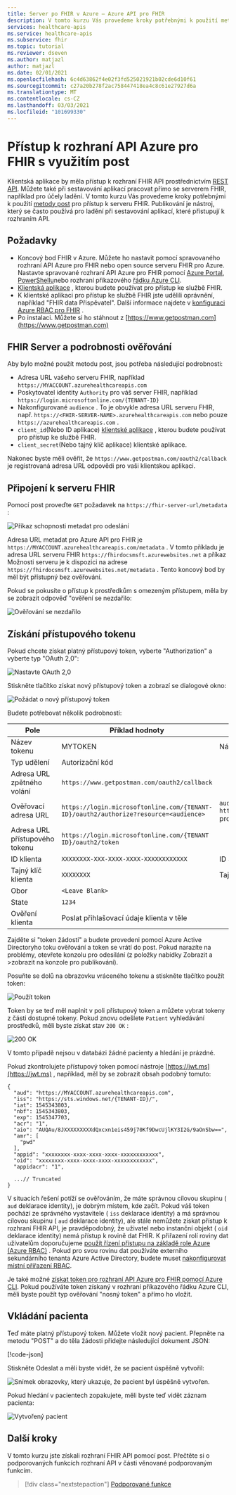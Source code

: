 ```yaml
---
title: Server po FHIR v Azure – Azure API pro FHIR
description: V tomto kurzu Vás provedeme kroky potřebnými k použití metody post pro přístup k serveru FHIR. Post je užitečné pro ladění aplikací, které přistupují k rozhraním API.
services: healthcare-apis
ms.service: healthcare-apis
ms.subservice: fhir
ms.topic: tutorial
ms.reviewer: dseven
ms.author: matjazl
author: matjazl
ms.date: 02/01/2021
ms.openlocfilehash: 6c4d63862f4e02f3fd525021921b02cde6d10f61
ms.sourcegitcommit: c27a20b278f2ac758447418ea4c8c61e27927d6a
ms.translationtype: MT
ms.contentlocale: cs-CZ
ms.lasthandoff: 03/03/2021
ms.locfileid: "101699330"
---
```

# <a name="access-azure-api-for-fhir-with-postman"></a>Přístup k rozhraní API Azure pro FHIR s využitím post

Klientská aplikace by měla přístup k rozhraní FHIR API prostřednictvím [REST API](https://www.hl7.org/fhir/http.html). Můžete také při sestavování aplikací pracovat přímo se serverem FHIR, například pro účely ladění. V tomto kurzu Vás provedeme kroky potřebnými k použití [metody post](https://www.getpostman.com/) pro přístup k serveru FHIR. Publikování je nástroj, který se často používá pro ladění při sestavování aplikací, které přistupují k rozhraním API.

## <a name="prerequisites"></a>Požadavky

- Koncový bod FHIR v Azure. Můžete ho nastavit pomocí spravovaného rozhraní API Azure pro FHIR nebo open source serveru FHIR pro Azure. Nastavte spravované rozhraní API Azure pro FHIR pomocí [Azure Portal](fhir-paas-portal-quickstart.md), [PowerShellu](fhir-paas-powershell-quickstart.md)nebo rozhraní příkazového [řádku Azure CLI](fhir-paas-cli-quickstart.md).
- [Klientská aplikace](register-confidential-azure-ad-client-app.md) , kterou budete používat pro přístup ke službě FHIR.
- K klientské aplikaci pro přístup ke službě FHIR jste udělili oprávnění, například "FHIR data Přispěvatel". Další informace najdete v [konfiguraci Azure RBAC pro FHIR](./configure-azure-rbac.md) .
- Po instalaci. Můžete si ho stáhnout z [https://www.getpostman.com](https://www.getpostman.com)

## <a name="fhir-server-and-authentication-details"></a>FHIR Server a podrobnosti ověřování

Aby bylo možné použít metodu post, jsou potřeba následující podrobnosti:

- Adresa URL vašeho serveru FHIR, například `https://MYACCOUNT.azurehealthcareapis.com`
- Poskytovatel identity `Authority` pro váš server FHIR, například `https://login.microsoftonline.com/{TENANT-ID}`
- Nakonfigurované `audience` . To je obvykle adresa URL serveru FHIR, např. `https://<FHIR-SERVER-NAME>.azurehealthcareapis.com` nebo pouze `https://azurehealthcareapis.com` .
- `client_id`(Nebo ID aplikace) [klientské aplikace](register-confidential-azure-ad-client-app.md) , kterou budete používat pro přístup ke službě FHIR.
- `client_secret`(Nebo tajný klíč aplikace) klientské aplikace.

Nakonec byste měli ověřit, že `https://www.getpostman.com/oauth2/callback` je registrovaná adresa URL odpovědi pro vaši klientskou aplikaci.

## <a name="connect-to-fhir-server"></a>Připojení k serveru FHIR

Pomocí post proveďte `GET` požadavek na `https://fhir-server-url/metadata` :

![Příkaz schopnosti metadat pro odeslání](media/tutorial-postman/postman-metadata.png)

Adresa URL metadat pro Azure API pro FHIR je `https://MYACCOUNT.azurehealthcareapis.com/metadata` . V tomto příkladu je adresa URL serveru FHIR `https://fhirdocsmsft.azurewebsites.net` a příkaz Možnosti serveru je k dispozici na adrese `https://fhirdocsmsft.azurewebsites.net/metadata` . Tento koncový bod by měl být přístupný bez ověřování.

Pokud se pokusíte o přístup k prostředkům s omezeným přístupem, měla by se zobrazit odpověď "ověření se nezdařilo:

![Ověřování se nezdařilo](media/tutorial-postman/postman-authentication-failed.png)

## <a name="obtaining-an-access-token"></a>Získání přístupového tokenu

Pokud chcete získat platný přístupový token, vyberte "Authorization" a vyberte typ "OAuth 2,0":

![Nastavte OAuth 2,0](media/tutorial-postman/postman-select-oauth2.png)

Stiskněte tlačítko získat nový přístupový token a zobrazí se dialogové okno:

![Požádat o nový přístupový token](media/tutorial-postman/postman-request-token.png)

Budete potřebovat několik podrobností:

| Pole                 | Příklad hodnoty                                                                                                   | Komentář                    |
|-----------------------|-----------------------------------------------------------------------------------------------------------------|----------------------------|
| Název tokenu            | MYTOKEN                                                                                                         | Název, který zvolíte          |
| Typ udělení            | Autorizační kód                                                                                              |                            |
| Adresa URL zpětného volání          | `https://www.getpostman.com/oauth2/callback`                                                                      |                            |
| Ověřovací adresa URL              | `https://login.microsoftonline.com/{TENANT-ID}/oauth2/authorize?resource=<audience>` | `audience` je `https://MYACCOUNT.azurehealthcareapis.com` pro Azure API pro FHIR |
| Adresa URL přístupového tokenu      | `https://login.microsoftonline.com/{TENANT ID}/oauth2/token`                                                      |                            |
| ID klienta             | `XXXXXXXX-XXX-XXXX-XXXX-XXXXXXXXXXXX`                                                                            | ID aplikace             |
| Tajný klíč klienta         | `XXXXXXXX`                                                                                                        | Tajný klíč klienta          |
| Obor | `<Leave Blank>` |
| State                 | `1234`                                                                                                            |                            |
| Ověření klienta | Poslat přihlašovací údaje klienta v těle                                                                                 |                 

Zajděte si "token žádosti" a budete provedeni pomocí Azure Active Directoryho toku ověřování a token se vrátí do post. Pokud narazíte na problémy, otevřete konzolu pro odesílání (z položky nabídky Zobrazit a >zobrazit na konzole pro publikování).

Posuňte se dolů na obrazovku vráceného tokenu a stiskněte tlačítko použít token:

![Použít token](media/tutorial-postman/postman-use-token.png)

Token by se teď měl naplnit v poli přístupový token a můžete vybrat tokeny z části dostupné tokeny. Pokud znovu odešlete `Patient` vyhledávání prostředků, měli byste získat stav `200 OK` :

![200 OK](media/tutorial-postman/postman-200-OK.png)

V tomto případě nejsou v databázi žádné pacienty a hledání je prázdné.

Pokud zkontrolujete přístupový token pomocí nástroje [https://jwt.ms](https://jwt.ms) , například, měl by se zobrazit obsah podobný tomuto:

```jsonc
{
  "aud": "https://MYACCOUNT.azurehealthcareapis.com",
  "iss": "https://sts.windows.net/{TENANT-ID}/",
  "iat": 1545343803,
  "nbf": 1545343803,
  "exp": 1545347703,
  "acr": "1",
  "aio": "AUQAu/8JXXXXXXXXXdQxcxn1eis459j70Kf9DwcUjlKY3I2G/9aOnSbw==",
  "amr": [
    "pwd"
  ],
  "appid": "xxxxxxxx-xxxx-xxxx-xxxx-xxxxxxxxxxxx",
  "oid": "xxxxxxxx-xxxx-xxxx-xxxx-xxxxxxxxxxxx",
  "appidacr": "1",

  ...// Truncated
}
```

V situacích řešení potíží se ověřováním, že máte správnou cílovou skupinu ( `aud` deklarace identity), je dobrým místem, kde začít. Pokud váš token pochází ze správného vystavitele ( `iss` deklarace identity) a má správnou cílovou skupinu ( `aud` deklarace identity), ale stále nemůžete získat přístup k rozhraní FHIR API, je pravděpodobný, že uživatel nebo instanční objekt ( `oid` deklarace identity) nemá přístup k rovině dat FHIR. K přiřazení rolí roviny dat uživatelům doporučujeme [použít řízení přístupu na základě role Azure (Azure RBAC)](configure-azure-rbac.md) . Pokud pro svou rovinu dat používáte externího sekundárního tenanta Azure Active Directory, budete muset [nakonfigurovat místní přiřazení RBAC](configure-local-rbac.md).

Je také možné [získat token pro rozhraní API Azure pro FHIR pomocí Azure CLI](get-healthcare-apis-access-token-cli.md). Pokud používáte token získaný v rozhraní příkazového řádku Azure CLI, měli byste použít typ ověřování "nosný token" a přímo ho vložit.

## <a name="inserting-a-patient"></a>Vkládání pacienta

Teď máte platný přístupový token. Můžete vložit nový pacient. Přepněte na metodu "POST" a do těla žádosti přidejte následující dokument JSON:

[!code-json[](samples/sample-patient.json)]

Stiskněte Odeslat a měli byste vidět, že se pacient úspěšně vytvořil:

![Snímek obrazovky, který ukazuje, že pacient byl úspěšně vytvořen.](media/tutorial-postman/postman-patient-created.png)

Pokud hledání v pacientech zopakujete, měli byste teď vidět záznam pacienta:

![Vytvořený pacient](media/tutorial-postman/postman-patient-found.png)

## <a name="next-steps"></a>Další kroky

V tomto kurzu jste získali rozhraní FHIR API pomocí post. Přečtěte si o podporovaných funkcích rozhraní API v části věnované podporovaným funkcím.
 
>[!div class="nextstepaction"]
>[Podporované funkce](fhir-features-supported.md)